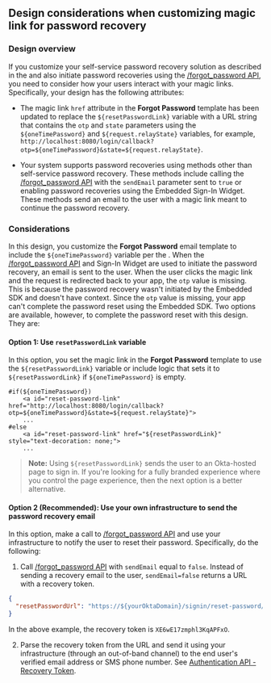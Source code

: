 ## Design considerations when customizing magic link for password recovery

### Design overview

If you customize your self-service password recovery solution as described in the <StackSnippet snippet="custompwdguide" inline /> and also initiate password recoveries using the [/forgot_password API](/docs/reference/api/users/#forgot-password), you need to consider how your users interact with your magic links. Specifically, your design has the following attributes:

* The magic link `href` attribute in the **Forgot Password** template has been updated to replace the `${resetPasswordLink}` variable with a URL string that contains the `otp` and `state` parameters using the `${oneTimePassword}` and `${request.relayState}` variables, for example, `http://localhost:8080/login/callback?otp=${oneTimePassword}&state=${request.relayState}`.

* Your system supports password recoveries using methods other than self-service password recovery. These methods include calling the [/forgot_password API](/docs/reference/api/users/#forgot-password) with the `sendEmail` parameter sent to `true` or enabling password recoveries using the Embedded Sign-In Widget. These methods send an email to the user with a magic link meant to continue the password recovery.

### Considerations

In this design, you customize the **Forgot Password** email template to include the `${oneTimePassword}` variable per the <StackSnippet snippet="custompwdguide" inline />. When the [/forgot_password API](/docs/reference/api/users/#forgot-password) and Sign-In Widget are used to initiate the password recovery, an email is sent to the user. When the user clicks the magic link and the request is redirected back to your app, the `otp` value is missing. This is because the password recovery wasn't initiated by the Embedded SDK and doesn't have context. Since the `otp` value is missing, your app can't complete the password reset using the Embedded SDK. Two options are available, however, to complete the password reset with this design. They are:

#### Option 1: Use `resetPasswordLink` variable

In this option, you set the magic link in the **Forgot Password** template to use the `${resetPasswordLink}` variable or include logic that sets it to `${resetPasswordLink}` if `${oneTimePassword}` is empty.

```velocity
#if(${oneTimePassword})
    <a id="reset-password-link" href="http://localhost:8080/login/callback?otp=${oneTimePassword}&state=${request.relayState}">
    ...
#else
    <a id="reset-password-link" href="${resetPasswordLink}" style="text-decoration: none;">
    ...
```

> **Note:** Using `${resetPasswordLink}` sends the user to an Okta-hosted page to sign in. If you're looking for a fully branded experience where you control the page experience, then the next option is a better alternative.

#### Option 2 (Recommended): Use your own infrastructure to send the password recovery email

In this option, make a call to [/forgot_password API](/docs/reference/api/users/#forgot-password) and use your infrastructure to notify the user to reset their password. Specifically, do the following:

1. Call [/forgot_password API](/docs/reference/api/users/#forgot-password) with `sendEmail` equal to `false`. Instead of sending a recovery email to the user, `sendEmail=false` returns a URL with a recovery token.

```json
{
  "resetPasswordUrl": "https://${yourOktaDomain}/signin/reset-password/XE6wE17zmphl3KqAPFxO"
}
```

In the above example, the recovery token is `XE6wE17zmphl3KqAPFxO`.

2. Parse the recovery token from the URL and send it using your infrastructure (through an out-of-band channel) to the end user's verified email address or SMS phone number. See [Authentication API - Recovery Token](/docs/reference/api/authn/#recovery-token).
